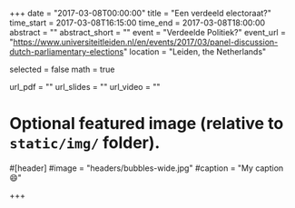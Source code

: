 +++
date = "2017-03-08T00:00:00"
title = "Een verdeeld electoraat?"
time_start = 2017-03-08T16:15:00
time_end = 2017-03-08T18:00:00
abstract = ""
abstract_short = ""
event = "Verdeelde Politiek?"
event_url = "https://www.universiteitleiden.nl/en/events/2017/03/panel-discussion-dutch-parliamentary-elections"
location = "Leiden, the Netherlands"

selected = false
math = true

url_pdf = ""
url_slides = ""
url_video = ""

# Optional featured image (relative to `static/img/` folder).
#[header]
#image = "headers/bubbles-wide.jpg"
#caption = "My caption :smile:"

+++
